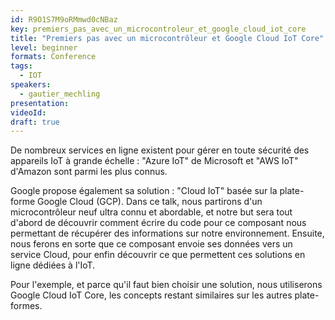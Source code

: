 ```yaml
---
id: R9O1S7M9oRMmwd0cNBaz
key: premiers_pas_avec_un_microcontroleur_et_google_cloud_iot_core
title: "Premiers pas avec un microcontrôleur et Google Cloud IoT Core"
level: beginner
formats: Conference 
tags:
  - IOT
speakers:
  - gautier_mechling
presentation:
videoId:
draft: true
---
```

De nombreux services en ligne existent pour gérer en toute sécurité des appareils IoT à grande échelle : "Azure IoT" de Microsoft et "AWS IoT" d'Amazon sont parmi les plus connus.

Google propose également sa solution : "Cloud IoT" basée sur la plate-forme Google Cloud (GCP).
Dans ce talk, nous partirons d'un microcontrôleur neuf ultra connu et abordable, et notre but sera tout d'abord de découvrir comment écrire du code pour ce composant nous permettant de récupérer des informations sur notre environnement.
Ensuite, nous ferons en sorte que ce composant envoie ses données vers un service Cloud, pour enfin découvrir ce que permettent ces solutions en ligne dédiées à l'IoT.

Pour l'exemple, et parce qu'il faut bien choisir une solution, nous utiliserons Google Cloud IoT Core, les concepts restant similaires sur les autres plate-formes.
